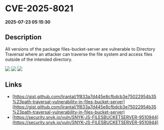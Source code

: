 # CVE-2025-8021

**2025-07-23 05:15:30**

## Description
All versions of the package files-bucket-server are vulnerable to Directory Traversal where an attacker can traverse the file system and access files outside of the intended directory.

![](https://img.shields.io/static/v1?label=Score&message=7.7&color=red)
![](https://img.shields.io/static/v1?label=Severity&message=HIGH&color=red)
![](https://img.shields.io/static/v1?label=CWE&message=Traversal&color=green)

## Links
- [https://gist.github.com/lirantal/1f833a7d445e8cfbdcb3e75022954b35%23path-traversal-vulnerability-in-files-bucket-server](https://gist.github.com/lirantal/1f833a7d445e8cfbdcb3e75022954b35%23path-traversal-vulnerability-in-files-bucket-server)
- [https://security.snyk.io/vuln/SNYK-JS-FILESBUCKETSERVER-9510944](https://security.snyk.io/vuln/SNYK-JS-FILESBUCKETSERVER-9510944)
